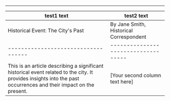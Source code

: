 ---

| test1 text                          | test2 text                          |
| ----------------------------------- | ----------------------------------- |
| Historical Event: The City's Past | By Jane Smith, Historical Correspondent |
| ----------------------------------- | ----------------------------------- |
| This is an article describing a significant historical event related to the city. It provides insights into the past occurrences and their impact on the present. | [Your second column text here] |
